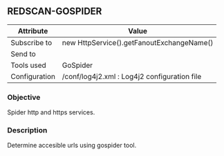 ## REDSCAN-GOSPIDER

| Attribute     | Value                                        |
| ------------- | -------------------------------------------- |
| Subscribe to  | new HttpService().getFanoutExchangeName()    |
| Send to       |                                              |
| Tools used    | GoSpider                                     |
| Configuration | /conf/log4j2.xml : Log4j2 configuration file |

### Objective

Spider http and https services.

### Description

Determine accesible urls using gospider tool.